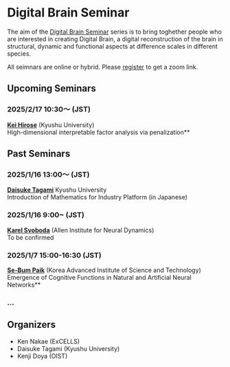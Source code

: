 # Digital Brain Seminar

The aim of the [Digital Brain Seminar](https://boatneck-weeder-7b7.notion.site/Digital-Brain-Seminar-90cc94badac64d32a281cba4245ed66d) series is to bring toghether people who are interested in creating Digital Brain, a digital reconstruction of the brain in structural, dynamic and functional aspects at difference scales in different species.

All seimnars are online or hybrid. Please [register](https://boatneck-weeder-7b7.notion.site/Digital-Brain-Seminar-90cc94badac64d32a281cba4245ed66d) to get a zoom link.

## Upcoming Seminars

### 2025/2/17 10:30〜 (JST)

**[Kei Hirose](https://keihirose.com/)** (Kyushu University)  
High-dimensional interpretable factor analysis via penalization**

## Past Seminars

### 2025/1/16 13:00〜 (JST)

[**Daisuke Tagami**](https://hyoka.ofc.kyushu-u.ac.jp/html/100023049_ja.html) Kyushu University  
Introduction of Mathematics for Industry Platform (in Japanese)

### 2025/1/16 9:00~ (JST)

[**Karel Svoboda**](20250116_Svoboda.html) (Allen Institute for Neural Dynamics)  
To be confirmed

### 2025/1/7 15:00-16:30 (JST)

[**Se-Bum Paik**](https://cogi.kaist.ac.kr/) (Korea Advanced Institute of Science and Technology)  
Emergence of Cognitive Functions in Natural and Artificial Neural Networks**

### ...

## Organizers
* Ken Nakae (ExCELLS)
* Daisuke Tagami (Kyushu University)
* Kenji Doya (OIST)


